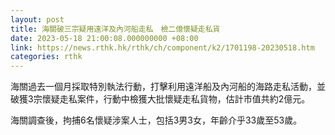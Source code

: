 ```yaml
---
layout: post
title: 海關破三宗疑用遠洋及內河船走私　檢二億懷疑走私貨
date: 2023-05-18 21:00:08.000000000 +08:00
link: https://news.rthk.hk/rthk/ch/component/k2/1701198-20230518.htm
categories: rthk
---
```


海關過去一個月採取特別執法行動，打擊利用遠洋船及內河船的海路走私活動，並破獲3宗懷疑走私案件，行動中檢獲大批懷疑走私貨物，估計市值共約2億元。

海關調查後，拘捕6名懷疑涉案人士，包括3男3女，年齡介乎33歲至53歲。
